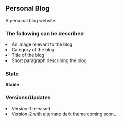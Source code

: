 <h2>Personal Blog</h2>
A personal blog website.

<h3>The following can be described</h3>
<li>An image relevant to the blog</li>
<li>Category of the blog</li>
<li>Title of the blog</li>
<li>Short paragraph describing the blog</li>

<h3>State</h3>
<strong>Stable</strong>

<h3>Versions/Updates</h3>
<li>Version-1 released</li>
<li>Version-2 with alternate dark theme coming soon....</li>